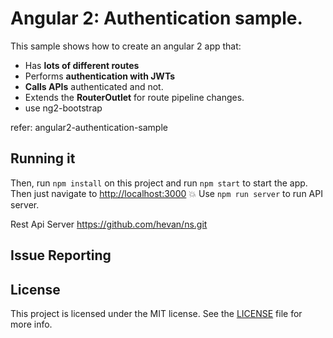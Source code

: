 # Angular 2: Authentication sample.

This sample shows how to create an angular 2 app that:
* Has **lots of different routes**
* Performs **authentication with JWTs**
* **Calls APIs** authenticated and not.
* Extends the **RouterOutlet** for route pipeline changes.
* use ng2-bootstrap

refer:
angular2-authentication-sample


## Running it


Then, run `npm install` on this project and run `npm start` to start the app. Then just navigate to [http://localhost:3000](http://localhost:3000) :boom:
Use `npm run server` to run API server.

Rest Api Server
https://github.com/hevan/ns.git

## Issue Reporting


## License

This project is licensed under the MIT license. See the [LICENSE](LICENSE) file for more info.
